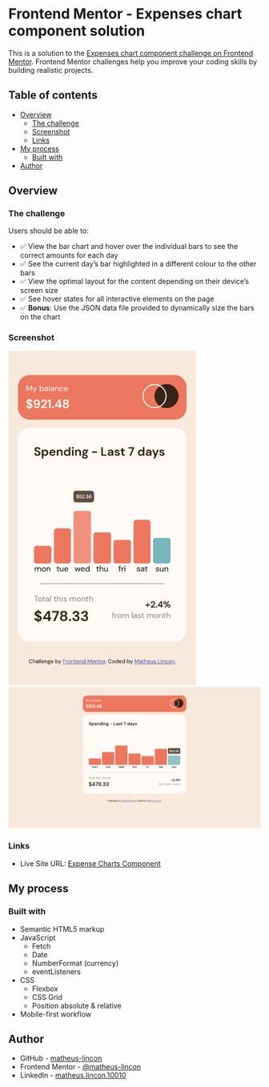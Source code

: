 # Frontend Mentor - Expenses chart component solution

This is a solution to the [Expenses chart component challenge on Frontend Mentor](https://www.frontendmentor.io/challenges/expenses-chart-component-e7yJBUdjwt). Frontend Mentor challenges help you improve your coding skills by building realistic projects.

## Table of contents

- [Overview](#overview)
  - [The challenge](#the-challenge)
  - [Screenshot](#screenshot)
  - [Links](#links)
- [My process](#my-process)
  - [Built with](#built-with)
- [Author](#author)

## Overview

### The challenge

Users should be able to:

- :white_check_mark: View the bar chart and hover over the individual bars to see the correct amounts for each day
- :white_check_mark: See the current day’s bar highlighted in a different colour to the other bars
- :white_check_mark: View the optimal layout for the content depending on their device’s screen size
- :white_check_mark: See hover states for all interactive elements on the page
- :white_check_mark: **Bonus**: Use the JSON data file provided to dynamically size the bars on the chart

### Screenshot

<img src="./screenshots/mobile.png" width="375px">
<img src="./screenshots/desktop.png" min-width="375px">

### Links

- Live Site URL: [Expense Charts Component](https://www.matheus-lincon.github.io/expenses-chart-component)

## My process

### Built with

- Semantic HTML5 markup
- JavaScript
  - Fetch
  - Date
  - NumberFormat (currency)
  - eventListeners
- CSS
  - Flexbox
  - CSS Grid
  - Position absolute & relative
- Mobile-first workflow

## Author

- GitHub - [matheus-lincon](https://www.github.com/matheus-lincon)
- Frontend Mentor - [@matheus-lincon](https://www.frontendmentor.io/profile/matheus-lincon)
- LinkedIn - [matheus.lincon.10010](https://www.linkedin.com/in/matheus-lincon-10010)
